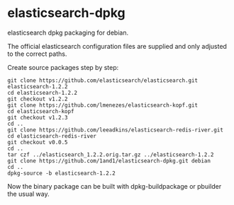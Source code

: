 elasticsearch-dpkg
==================

elasticsearch dpkg packaging for debian.

The official elasticsearch configuration files are supplied and only adjusted to the correct paths.

Create source packages step by step:

```
git clone https://github.com/elasticsearch/elasticsearch.git elasticsearch-1.2.2
cd elasticsearch-1.2.2
git checkout v1.2.2
git clone https://github.com/lmenezes/elasticsearch-kopf.git
cd elasticsearch-kopf
git checkout v1.2.3
cd ..
git clone https://github.com/leeadkins/elasticsearch-redis-river.git
cd elasticsearch-redis-river
git checkout v0.0.5
cd ..
tar czf ../elasticsearch_1.2.2.orig.tar.gz ../elasticsearch-1.2.2
git clone https://github.com/1and1/elasticsearch-dpkg.git debian
cd ..
dpkg-source -b elasticsearch-1.2.2
```

Now the binary package can be built with dpkg-buildpackage or pbuilder the usual way.
